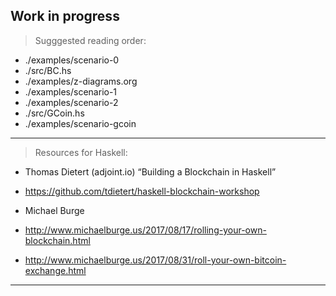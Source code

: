 ## Work in progress

> Sugggested reading order:

- ./examples/scenario-0
- ./src/BC.hs
- ./examples/z-diagrams.org
- ./examples/scenario-1
- ./examples/scenario-2
- ./src/GCoin.hs
- ./examples/scenario-gcoin

-----------------------------------------------------------------------------------------------------------------------------------------------------------------------------------

> Resources for Haskell:

- Thomas Dietert (adjoint.io) “Building a Blockchain in Haskell”
- https://github.com/tdietert/haskell-blockchain-workshop
      
- Michael Burge
- http://www.michaelburge.us/2017/08/17/rolling-your-own-blockchain.html
- http://www.michaelburge.us/2017/08/31/roll-your-own-bitcoin-exchange.html

-----------------------------------------------------------------------------------------------------------------------------------------------------------------------------------
